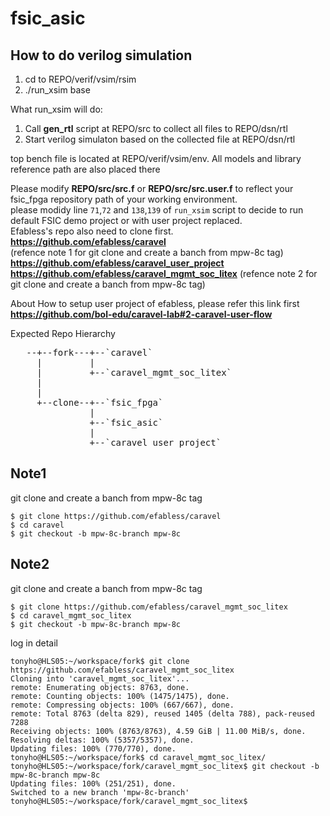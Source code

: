 # fsic_asic

## How to do verilog simulation
   1. cd to REPO/verif/vsim/rsim
   2. ./run_xsim base

   What run_xsim will do:
   1. Call **gen_rtl** script at REPO/src to collect all files to REPO/dsn/rtl
   2. Start verilog simulaton based on the collected file at REPO/dsn/rtl

   top bench file is located at REPO/verif/vsim/env.  All models and library reference path are also placed there

   Please modify **REPO/src/src.f** or **REPO/src/src.user.f** to reflect your fsic_fpga repository path of your working environment.     
   please modidy line `71`,`72` and `138`,`139` of `run_xsim` script to decide to run default FSIC demo project or with user project replaced.  
   Efabless's repo also need to clone first.  
   **https://github.com/efabless/caravel**  
   (refence note 1 for git clone and create a banch from mpw-8c tag)
   **https://github.com/efabless/caravel_user_project**  
   **https://github.com/efabless/caravel_mgmt_soc_litex**
   (refence note 2 for git clone and create a banch from mpw-8c tag)

   About How to setup user project of efabless, please refer this link first
   **https://github.com/bol-edu/caravel-lab#2-caravel-user-flow**  

   Expected Repo Hierarchy  
   <pre>
   --+--fork---+--`caravel`  
     |         |
     |         +--`caravel_mgmt_soc_litex`
     |  
     |  
     +--clone--+--`fsic_fpga`  
               |  
               +--`fsic_asic`  
               |  
               +--`caravel_user_project`  
</pre>


## Note1
git clone and create a banch from mpw-8c tag
```
$ git clone https://github.com/efabless/caravel
$ cd caravel
$ git checkout -b mpw-8c-branch mpw-8c
```

## Note2
git clone and create a banch from mpw-8c tag
```
$ git clone https://github.com/efabless/caravel_mgmt_soc_litex
$ cd caravel_mgmt_soc_litex
$ git checkout -b mpw-8c-branch mpw-8c
```

log in detail
```
tonyho@HLS05:~/workspace/fork$ git clone https://github.com/efabless/caravel_mgmt_soc_litex
Cloning into 'caravel_mgmt_soc_litex'...
remote: Enumerating objects: 8763, done.
remote: Counting objects: 100% (1475/1475), done.
remote: Compressing objects: 100% (667/667), done.
remote: Total 8763 (delta 829), reused 1405 (delta 788), pack-reused 7288
Receiving objects: 100% (8763/8763), 4.59 GiB | 11.00 MiB/s, done.
Resolving deltas: 100% (5357/5357), done.
Updating files: 100% (770/770), done.
tonyho@HLS05:~/workspace/fork$ cd caravel_mgmt_soc_litex/
tonyho@HLS05:~/workspace/fork/caravel_mgmt_soc_litex$ git checkout -b mpw-8c-branch mpw-8c
Updating files: 100% (251/251), done.
Switched to a new branch 'mpw-8c-branch'
tonyho@HLS05:~/workspace/fork/caravel_mgmt_soc_litex$ 
```
